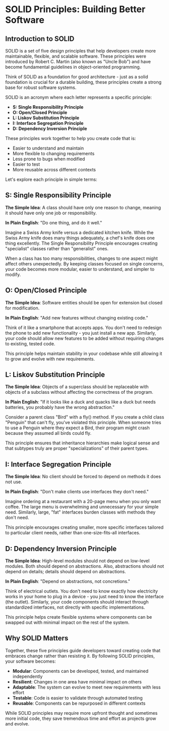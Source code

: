 # SOLID Principles: Building Better Software

## Introduction to SOLID

SOLID is a set of five design principles that help developers create more maintainable, flexible, and scalable software. These principles were introduced by Robert C. Martin (also known as "Uncle Bob") and have become fundamental guidelines in object-oriented programming.

Think of SOLID as a foundation for good architecture - just as a solid foundation is crucial for a durable building, these principles create a strong base for robust software systems.

SOLID is an acronym where each letter represents a specific principle:

- **S: Single Responsibility Principle**
- **O: Open/Closed Principle**
- **L: Liskov Substitution Principle**
- **I: Interface Segregation Principle**
- **D: Dependency Inversion Principle**

These principles work together to help you create code that is:

- Easier to understand and maintain
- More flexible to changing requirements
- Less prone to bugs when modified
- Easier to test
- More reusable across different contexts

Let's explore each principle in simple terms:

## S: Single Responsibility Principle

**The Simple Idea**: A class should have only one reason to change, meaning it should have only one job or responsibility.

**In Plain English**: "Do one thing, and do it well."

Imagine a Swiss Army knife versus a dedicated kitchen knife. While the Swiss Army knife does many things adequately, a chef's knife does one thing excellently. The Single Responsibility Principle encourages creating "specialist" classes rather than "generalist" ones.

When a class has too many responsibilities, changes to one aspect might affect others unexpectedly. By keeping classes focused on single concerns, your code becomes more modular, easier to understand, and simpler to modify.

## O: Open/Closed Principle

**The Simple Idea**: Software entities should be open for extension but closed for modification.

**In Plain English**: "Add new features without changing existing code."

Think of it like a smartphone that accepts apps. You don't need to redesign the phone to add new functionality - you just install a new app. Similarly, your code should allow new features to be added without requiring changes to existing, tested code.

This principle helps maintain stability in your codebase while still allowing it to grow and evolve with new requirements.

## L: Liskov Substitution Principle

**The Simple Idea**: Objects of a superclass should be replaceable with objects of a subclass without affecting the correctness of the program.

**In Plain English**: "If it looks like a duck and quacks like a duck but needs batteries, you probably have the wrong abstraction."

Consider a parent class "Bird" with a fly() method. If you create a child class "Penguin" that can't fly, you've violated this principle. When someone tries to use a Penguin where they expect a Bird, their program might crash because they assumed all birds could fly.

This principle ensures that inheritance hierarchies make logical sense and that subtypes truly are proper "specializations" of their parent types.

## I: Interface Segregation Principle

**The Simple Idea**: No client should be forced to depend on methods it does not use.

**In Plain English**: "Don't make clients use interfaces they don't need."

Imagine ordering at a restaurant with a 20-page menu when you only want coffee. The large menu is overwhelming and unnecessary for your simple need. Similarly, large, "fat" interfaces burden classes with methods they don't need.

This principle encourages creating smaller, more specific interfaces tailored to particular client needs, rather than one-size-fits-all interfaces.

## D: Dependency Inversion Principle

**The Simple Idea**: High-level modules should not depend on low-level modules. Both should depend on abstractions. Also, abstractions should not depend on details; details should depend on abstractions.

**In Plain English**: "Depend on abstractions, not concretions."

Think of electrical outlets. You don't need to know exactly how electricity works in your home to plug in a device - you just need to know the interface (the outlet). Similarly, your code components should interact through standardized interfaces, not directly with specific implementations.

This principle helps create flexible systems where components can be swapped out with minimal impact on the rest of the system.

## Why SOLID Matters

Together, these five principles guide developers toward creating code that embraces change rather than resisting it. By following SOLID principles, your software becomes:

- **Modular**: Components can be developed, tested, and maintained independently
- **Resilient**: Changes in one area have minimal impact on others
- **Adaptable**: The system can evolve to meet new requirements with less effort
- **Testable**: Code is easier to validate through automated testing
- **Reusable**: Components can be repurposed in different contexts

While SOLID principles may require more upfront thought and sometimes more initial code, they save tremendous time and effort as projects grow and evolve.